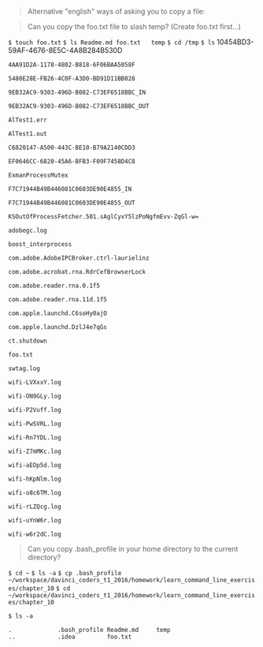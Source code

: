 >Alternative "english" ways of asking you to copy a file:

>Can you copy the foo.txt file to slash temp?  (Create foo.txt first...)

`$ touch foo.txt`
`$ ls Readme.md foo.txt   temp`
`$ cd /tmp`
`$ ls`
    10454BD3-59AF-4676-8E5C-4A8B284B530D
    
    4AA91D2A-1178-4802-B818-6F06BAA5058F
    
    5480E28E-FB26-4C0F-A3D0-BD91D11BB028
    
    9EB32AC9-9303-496D-B082-C73EF6518BBC_IN
    
    9EB32AC9-9303-496D-B082-C73EF6518BBC_OUT
    
    AlTest1.err
    
    AlTest1.out
    
    C6820147-A500-443C-BE10-B79A2140CDD3
    
    EF0646CC-6820-45A6-BFB3-F09F7458D4C8
    
    ExmanProcessMutex
    
    F7C71944B49B446081C0603DE90E4855_IN
    
    F7C71944B49B446081C0603DE90E4855_OUT
    
    KSOutOfProcessFetcher.501.sAglCyxY5lzPoNgfmEvv-ZqGl-w=
    
    adobegc.log
    
    boost_interprocess
    
    com.adobe.AdobeIPCBroker.ctrl-laurielinz
    
    com.adobe.acrobat.rna.RdrCefBrowserLock
    
    com.adobe.reader.rna.0.1f5
    
    com.adobe.reader.rna.11d.1f5
    
    com.apple.launchd.C6soHy0ajO
    
    com.apple.launchd.DzlJ4e7qGs
    
    ct.shutdown
    
    foo.txt
    
    swtag.log
    
    wifi-LVXxxY.log
    
    wifi-ON9GLy.log
    
    wifi-P2Vuff.log
    
    wifi-PwSVRL.log
    
    wifi-Rn7YDL.log
    
    wifi-Z7mMKc.log
    
    wifi-aEOp5d.log
    
    wifi-hKpNlm.log
    
    wifi-o8c6TM.log
    
    wifi-rLZQcg.log
    
    wifi-uYnW6r.log
    
    wifi-w6r2dC.log
    
   
  




>Can you copy .bash_profile in your home directory to the current directory?

`$ cd ~`
`$ ls -a`
`$ cp .bash_profile ~/workspace/davinci_coders_t1_2016/homework/learn_command_line_exercises/chapter_10`
`$ cd ~/workspace/davinci_coders_t1_2016/homework/learn_command_line_exercises/chapter_10`

`$ ls -a`

```
.             .bash_profile Readme.md     temp
..            .idea         foo.txt
```

